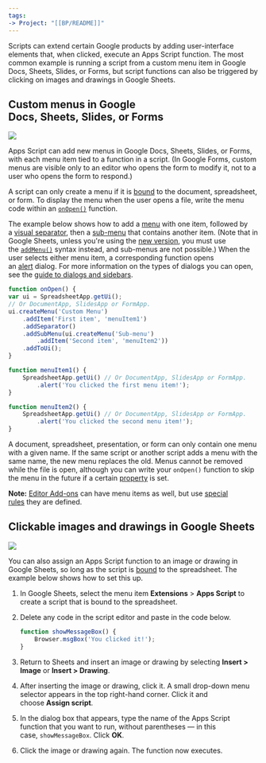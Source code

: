 ```yaml
---
tags: 
-> Project: "[[BP/README]]"
---
```

Scripts can extend certain Google products by adding user-interface elements that, when clicked, execute an Apps Script function. The most common example is running a script from a custom menu item in Google Docs, Sheets, Slides, or Forms, but script functions can also be triggered by clicking on images and drawings in Google Sheets.

## Custom menus in Google Docs, Sheets, Slides, or Forms

![](https://developers.google.com/static/apps-script/images/menus.png)

Apps Script can add new menus in Google Docs, Sheets, Slides, or Forms, with each menu item tied to a function in a script. (In Google Forms, custom menus are visible only to an editor who opens the form to modify it, not to a user who opens the form to respond.)

A script can only create a menu if it is [bound](https://developers.google.com/apps-script/scripts_containers) to the document, spreadsheet, or form. To display the menu when the user opens a file, write the menu code within an [`onOpen()`](https://developers.google.com/apps-script/understanding_triggers) function.

The example below shows how to add a [menu](https://developers.google.com/apps-script/reference/base/menu) with one item, followed by a [visual separator](https://developers.google.com/apps-script/reference/base/menu#addSeparator()), then a [sub-menu](https://developers.google.com/apps-script/reference/base/menu#addSubMenu(Menu)) that contains another item. (Note that in Google Sheets, unless you're using the [new version](https://support.google.com/drive/answer/3541068), you must use the [`addMenu()`](https://developers.google.com/apps-script/reference/spreadsheet/spreadsheet#addMenu(String,Object)) syntax instead, and sub-menus are not possible.) When the user selects either menu item, a corresponding function opens an [alert](https://developers.google.com/apps-script/reference/base/ui#alert(String)) dialog. For more information on the types of dialogs you can open, see the [guide to dialogs and sidebars](https://developers.google.com/apps-script/guides/dialogs).

```js
function onOpen() {  
var ui = SpreadsheetApp.getUi();  
// Or DocumentApp, SlidesApp or FormApp.  
ui.createMenu('Custom Menu')      
	.addItem('First item', 'menuItem1')      
	.addSeparator()      
	.addSubMenu(ui.createMenu('Sub-menu')          
		.addItem('Second item', 'menuItem2'))      
	.addToUi();
}

function menuItem1() {  
	SpreadsheetApp.getUi() // Or DocumentApp, SlidesApp or FormApp.     
		.alert('You clicked the first menu item!');
}

function menuItem2() {  
	SpreadsheetApp.getUi() // Or DocumentApp, SlidesApp or FormApp.     
		.alert('You clicked the second menu item!');
}
```

A document, spreadsheet, presentation, or form can only contain one menu with a given name. If the same script or another script adds a menu with the same name, the new menu replaces the old. Menus cannot be removed while the file is open, although you can write your `onOpen()` function to skip the menu in the future if a certain [property](https://developers.google.com/apps-script/guides/properties) is set.

**Note:** [Editor Add-ons](https://developers.google.com/workspace/add-ons/concepts/types#editor_add-ons) can have menu items as well, but use [special rules](https://developers.google.com/workspace/add-ons/concepts/menus) they are defined.

## Clickable images and drawings in Google Sheets

![](https://developers.google.com/static/apps-script/images/drawing.png)

You can also assign an Apps Script function to an image or drawing in Google Sheets, so long as the script is [bound](https://developers.google.com/apps-script/scripts_containers) to the spreadsheet. The example below shows how to set this up.

1. In Google Sheets, select the menu item **Extensions** > **Apps Script** to create a script that is bound to the spreadsheet.
2. Delete any code in the script editor and paste in the code below.
    
    ```js
    function showMessageBox() {    
		Browser.msgBox('You clicked it!');  
	}
    ```
    
3. Return to Sheets and insert an image or drawing by selecting **Insert > Image** or **Insert > Drawing**.
    
4. After inserting the image or drawing, click it. A small drop-down menu selector appears in the top right-hand corner. Click it and choose **Assign script**.
    
5. In the dialog box that appears, type the name of the Apps Script function that you want to run, without parentheses — in this case, `showMessageBox`. Click **OK**.
    
6. Click the image or drawing again. The function now executes.